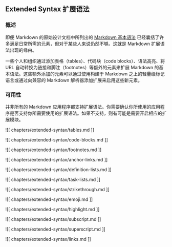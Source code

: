 ## Extended Syntax 扩展语法

### 概述

即便 Markdown 的原始设计文档中所列出的 [Markdown 基本语法](https://www.markdown.xyz/basic-syntax/) 已经囊括了许多满足日常所需的元素，但对于某些人来说仍然不够。这就是 Markdown 扩展语法出现的缘由。

一些个人和组织通过添加表格（tables）、代码块（code blocks）、语法高亮、将 URL 自动转换为链接和脚注（footnotes）等额外的元素来扩展 Markdown 的基本语法。这些额外添加的元素可以通过使用构建于 Markdown 之上的轻量级标记语言或通过向兼容的 Markdown 解析器添加扩展来启用这些新元素。

### 可用性

并非所有的 Markdown 应用程序都支持扩展语法。你需要确认你所使用的应用程序是否支持你所需要使用的扩展语法。如果不支持，则有可能是需要开启相应的扩展模块。

![[ chapters/extended-syntax/tables.md ]]

![[ chapters/extended-syntax/code-blocks.md ]]

![[ chapters/extended-syntax/footnotes.md ]]

![[ chapters/extended-syntax/anchor-links.md ]]

![[ chapters/extended-syntax/definition-lists.md ]]

![[ chapters/extended-syntax/task-lists.md ]]

![[ chapters/extended-syntax/strikethrough.md ]]

![[ chapters/extended-syntax/emoji.md ]]

![[ chapters/extended-syntax/highlight.md ]]

![[ chapters/extended-syntax/subscript.md ]]

![[ chapters/extended-syntax/superscript.md ]]

![[ chapters/extended-syntax/links.md ]]